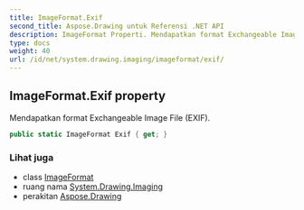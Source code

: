 ```yaml
---
title: ImageFormat.Exif
second_title: Aspose.Drawing untuk Referensi .NET API
description: ImageFormat Properti. Mendapatkan format Exchangeable Image File EXIF.
type: docs
weight: 40
url: /id/net/system.drawing.imaging/imageformat/exif/
---
```

## ImageFormat.Exif property

Mendapatkan format Exchangeable Image File (EXIF).

```csharp
public static ImageFormat Exif { get; }
```

### Lihat juga

* class [ImageFormat](../)
* ruang nama [System.Drawing.Imaging](../../imageformat/)
* perakitan [Aspose.Drawing](../../../)


